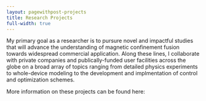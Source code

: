 ```yaml
---
layout: pagewithpost-projects
title: Research Projects
full-width: true
---
```


My primary goal as a researcher is to pursure novel and impactful studies that will advance the understanding of magnetic confinement fusion towards widespread commercial application. Along these lines, I collaborate with private companies and publically-funded user facilities across the globe on a broad array of topics ranging from detailed physics experiments to whole-device modeling to the development and implmentation of control and optimization schemes. 

More information on these projects can be found here: